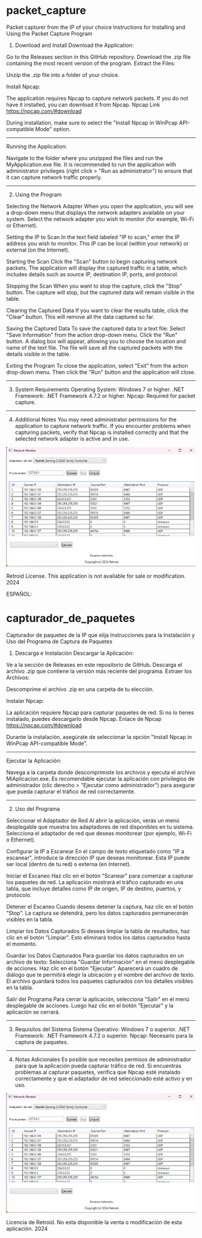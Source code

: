# packet_capture
Packet capturer from the IP of your choice
Instructions for Installing and Using the Packet Capture Program
1. Download and Install
Download the Application:

Go to the Releases section in this GitHub repository.
Download the .zip file containing the most recent version of the program.
Extract the Files:

Unzip the .zip file into a folder of your choice.

Install Npcap:

The application requires Npcap to capture network packets.
If you do not have it installed, you can download it from Npcap.
Npcap Link https://npcap.com/#download

During installation, make sure to select the "Install Npcap in WinPcap API-compatible Mode" option.

----------------------------------------------------------------------------------------------------------------------------------------------------------------------------------------------------------------------------------

Running the Application:

Navigate to the folder where you unzipped the files and run the MyApplication.exe file.
It is recommended to run the application with administrator privileges (right click > "Run as administrator") to ensure that it can capture network traffic properly.

----------------------------------------------------------------------------------------------------------------------------------------------------------------------------------------------------------------------------------

2. Using the Program

Selecting the Network Adapter
When you open the application, you will see a drop-down menu that displays the network adapters available on your system.
Select the network adapter you wish to monitor (for example, Wi-Fi or Ethernet).

Setting the IP to Scan
In the text field labeled "IP to scan," enter the IP address you wish to monitor.
This IP can be local (within your network) or external (on the Internet).

Starting the Scan
Click the "Scan" button to begin capturing network packets.
The application will display the captured traffic in a table, which includes details such as source IP, destination IP, ports, and protocol.

Stopping the Scan
When you want to stop the capture, click the "Stop" button.
The capture will stop, but the captured data will remain visible in the table.

Clearing the Captured Data
If you want to clear the results table, click the "Clear" button.
This will remove all the data captured so far.

Saving the Captured Data
To save the captured data to a text file:
Select "Save Information" from the action drop-down menu.
Click the "Run" button.
A dialog box will appear, allowing you to choose the location and name of the text file.
The file will save all the captured packets with the details visible in the table.

Exiting the Program
To close the application, select "Exit" from the action drop-down menu.
Then click the "Run" button and the application will close.

----------------------------------------------------------------------------------------------------------------------------------------------------------------------------------------------------------------------------------

3. System Requirements
Operating System: Windows 7 or higher.
.NET Framework: .NET Framework 4.7.2 or higher.
Npcap: Required for packet capture.

----------------------------------------------------------------------------------------------------------------------------------------------------------------------------------------------------------------------------------

4. Additional Notes
You may need administrator permissions for the application to capture network traffic.
If you encounter problems when capturing packets, verify that Npcap is installed correctly and that the selected network adapter is active and in use.

![Sample image](https://github.com/retroid0/capturador_de_paquetes/blob/main/capturador.png)

Retroid License. This application is not available for sale or modification. 2024

ESPAÑOL:
# capturador_de_paquetes
Capturador de paquetes de la IP que elija
Instrucciones para la Instalación y Uso del Programa de Captura de Paquetes
1. Descarga e Instalación
Descargar la Aplicación:

Ve a la sección de Releases en este repositorio de GitHub.
Descarga el archivo .zip que contiene la versión más reciente del programa.
Extraer los Archivos:

Descomprime el archivo .zip en una carpeta de tu elección.

Instalar Npcap:

La aplicación requiere Npcap para capturar paquetes de red.
Si no lo tienes instalado, puedes descargarlo desde Npcap.
Enlace de Npcap https://npcap.com/#download

Durante la instalación, asegúrate de seleccionar la opción "Install Npcap in WinPcap API-compatible Mode".

----------------------------------------------------------------------------------------------------------------------------------------------------------------------------------------------------------------------------------

Ejecutar la Aplicación:

Navega a la carpeta donde descomprimiste los archivos y ejecuta el archivo MiAplicacion.exe.
Es recomendable ejecutar la aplicación con privilegios de administrador (clic derecho > "Ejecutar como administrador") para asegurar que pueda capturar el tráfico de red correctamente.

----------------------------------------------------------------------------------------------------------------------------------------------------------------------------------------------------------------------------------

2. Uso del Programa

Seleccionar el Adaptador de Red
Al abrir la aplicación, verás un menú desplegable que muestra los adaptadores de red disponibles en tu sistema.
Selecciona el adaptador de red que deseas monitorear (por ejemplo, Wi-Fi o Ethernet).

Configurar la IP a Escanear
En el campo de texto etiquetado como "IP a escanear", introduce la dirección IP que deseas monitorear.
Esta IP puede ser local (dentro de tu red) o externa (en Internet).

Iniciar el Escaneo
Haz clic en el botón "Scanear" para comenzar a capturar los paquetes de red.
La aplicación mostrará el tráfico capturado en una tabla, que incluye detalles como IP de origen, IP de destino, puertos, y protocolo.

Detener el Escaneo
Cuando desees detener la captura, haz clic en el botón "Stop".
La captura se detendrá, pero los datos capturados permanecerán visibles en la tabla.

Limpiar los Datos Capturados
Si deseas limpiar la tabla de resultados, haz clic en el botón "Limpiar".
Esto eliminará todos los datos capturados hasta el momento.

Guardar los Datos Capturados
Para guardar los datos capturados en un archivo de texto:
Selecciona "Guardar Información" en el menú desplegable de acciones.
Haz clic en el botón "Ejecutar".
Aparecerá un cuadro de diálogo que te permitirá elegir la ubicación y el nombre del archivo de texto.
El archivo guardará todos los paquetes capturados con los detalles visibles en la tabla.

Salir del Programa
Para cerrar la aplicación, selecciona "Salir" en el menú desplegable de acciones.
Luego haz clic en el botón "Ejecutar" y la aplicación se cerrará.

----------------------------------------------------------------------------------------------------------------------------------------------------------------------------------------------------------------------------------

3. Requisitos del Sistema
Sistema Operativo: Windows 7 o superior.
.NET Framework: .NET Framework 4.7.2 o superior.
Npcap: Necesario para la captura de paquetes.

----------------------------------------------------------------------------------------------------------------------------------------------------------------------------------------------------------------------------------

4. Notas Adicionales
Es posible que necesites permisos de administrador para que la aplicación pueda capturar tráfico de red.
Si encuentras problemas al capturar paquetes, verifica que Npcap esté instalado correctamente y que el adaptador de red seleccionado esté activo y en uso.

![Imagen ejemplo](https://github.com/retroid0/capturador_de_paquetes/blob/main/capturador.png)


Licencia de Retroid. No esta disponible la venta o modificación de esta aplicación. 2024
